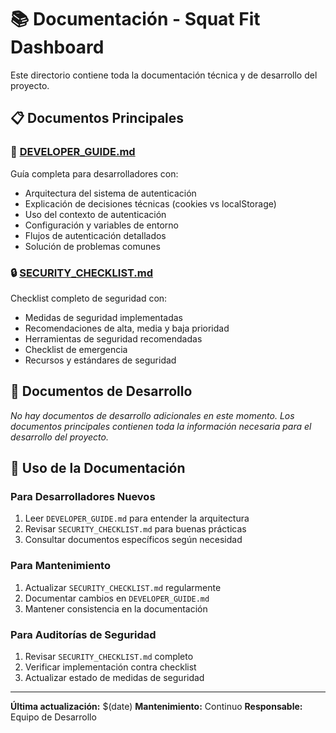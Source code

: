 # 📚 Documentación - Squat Fit Dashboard

Este directorio contiene toda la documentación técnica y de desarrollo del proyecto.

## 📋 **Documentos Principales**

### **🚀 [DEVELOPER_GUIDE.md](DEVELOPER_GUIDE.md)**
Guía completa para desarrolladores con:
- Arquitectura del sistema de autenticación
- Explicación de decisiones técnicas (cookies vs localStorage)
- Uso del contexto de autenticación
- Configuración y variables de entorno
- Flujos de autenticación detallados
- Solución de problemas comunes

### **🔒 [SECURITY_CHECKLIST.md](SECURITY_CHECKLIST.md)**
Checklist completo de seguridad con:
- Medidas de seguridad implementadas
- Recomendaciones de alta, media y baja prioridad
- Herramientas de seguridad recomendadas
- Checklist de emergencia
- Recursos y estándares de seguridad

## 📄 **Documentos de Desarrollo**

*No hay documentos de desarrollo adicionales en este momento. Los documentos principales contienen toda la información necesaria para el desarrollo del proyecto.*

## 🎯 **Uso de la Documentación**

### **Para Desarrolladores Nuevos**
1. Leer `DEVELOPER_GUIDE.md` para entender la arquitectura
2. Revisar `SECURITY_CHECKLIST.md` para buenas prácticas
3. Consultar documentos específicos según necesidad

### **Para Mantenimiento**
1. Actualizar `SECURITY_CHECKLIST.md` regularmente
2. Documentar cambios en `DEVELOPER_GUIDE.md`
3. Mantener consistencia en la documentación

### **Para Auditorías de Seguridad**
1. Revisar `SECURITY_CHECKLIST.md` completo
2. Verificar implementación contra checklist
3. Actualizar estado de medidas de seguridad

---

**Última actualización:** $(date)
**Mantenimiento:** Continuo
**Responsable:** Equipo de Desarrollo 